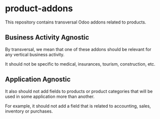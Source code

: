 # product-addons

This repository contains transversal Odoo addons related to products.

## Business Activity Agnostic

By transversal, we mean that one of these addons should be relevant for any vertical business activity.

It should not be specific to medical, insurances, tourism, construction, etc.

## Application Agnostic

It also should not add fields to products or product categories that will be used in some application more than another.

For example, it should not add a field that is related to accounting, sales, inventory or purchases.

